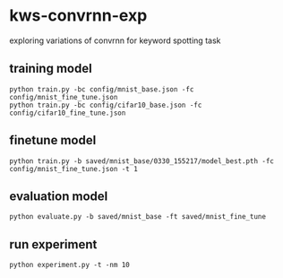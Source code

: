 # kws-convrnn-exp
exploring variations of convrnn for keyword spotting task

## training model

```
python train.py -bc config/mnist_base.json -fc config/mnist_fine_tune.json
python train.py -bc config/cifar10_base.json -fc config/cifar10_fine_tune.json
```

## finetune model

```
python train.py -b saved/mnist_base/0330_155217/model_best.pth -fc config/mnist_fine_tune.json -t 1
```

## evaluation model

```
python evaluate.py -b saved/mnist_base -ft saved/mnist_fine_tune
```

##  run experiment
```
python experiment.py -t -nm 10
```
